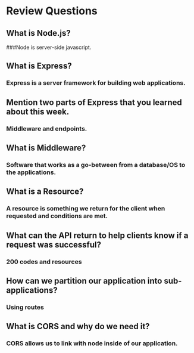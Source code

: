 # Review Questions

## What is Node.js?
###Node is server-side javascript.

## What is Express?
### Express is a server framework for building web applications.

## Mention two parts of Express that you learned about this week.
### Middleware and endpoints.

## What is Middleware?
### Software that works as a go-between from a database/OS to the applications.

## What is a Resource?
### A resource is something we return for the client when requested and conditions are met.

## What can the API return to help clients know if a request was successful?
### 200 codes and resources

## How can we partition our application into sub-applications?
### Using routes

## What is CORS and why do we need it?
### CORS allows us to link with node inside of our application.